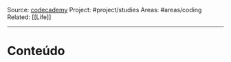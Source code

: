 Source: [codecademy](https://www.codecademy.com)
Project: #project/studies
Areas: #areas/coding
Related: [[Life]]

---

# Conteúdo
